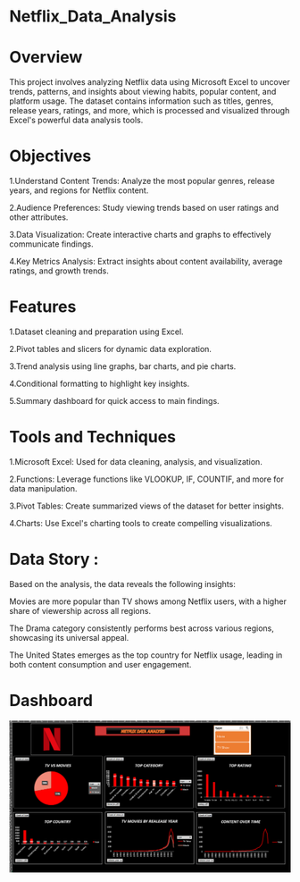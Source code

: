 # Netflix_Data_Analysis

# Overview
This project involves analyzing Netflix data using Microsoft Excel to uncover trends, patterns, and insights about viewing habits, popular content, and platform usage. The dataset contains information such as titles, genres, release years, ratings, and more, which is processed and visualized through Excel's powerful data analysis tools.

# Objectives
1.Understand Content Trends: Analyze the most popular genres, release years, and regions for Netflix content.

2.Audience Preferences: Study viewing trends based on user ratings and other attributes.

3.Data Visualization: Create interactive charts and graphs to effectively communicate findings.

4.Key Metrics Analysis: Extract insights about content availability, average ratings, and growth trends.

# Features
1.Dataset cleaning and preparation using Excel.

2.Pivot tables and slicers for dynamic data exploration.

3.Trend analysis using line graphs, bar charts, and pie charts.

4.Conditional formatting to highlight key insights.

5.Summary dashboard for quick access to main findings.

# Tools and Techniques
1.Microsoft Excel: Used for data cleaning, analysis, and visualization.

2.Functions: Leverage functions like VLOOKUP, IF, COUNTIF, and more for data manipulation.

3.Pivot Tables: Create summarized views of the dataset for better insights.

4.Charts: Use Excel's charting tools to create compelling visualizations.

# Data Story :
Based on the analysis, the data reveals the following insights:

Movies are more popular than TV shows among Netflix users, with a higher share of viewership across all regions.

The Drama category consistently performs best across various regions, showcasing its universal appeal.

The United States emerges as the top country for Netflix usage, leading in both content consumption and user engagement.

# Dashboard

  <img src="./Netflix_dashboard.png" alt="Netflix_dashboard.png" width=""/> &nbsp;


